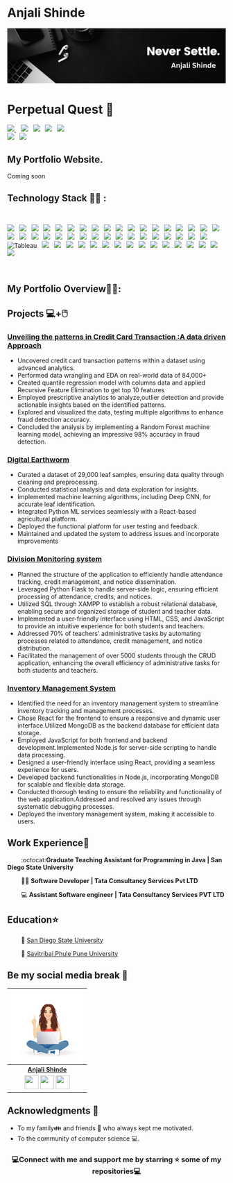 # Anjali Shinde
![My Banner](/Anjali.png)
# Perpetual Quest 🌠
<a href="mailto:anjushinde19@gmaail.com" target="_blank">
<img src="https://img.shields.io/badge/Gmail-%2317202A?style=for-the-badge&logo=gmail&logoColor=red">
</a>&nbsp;&nbsp;
<a href="https://www.linkedin.com/in/anjalishinde1906/" target="_blank">
<img src="https://img.shields.io/badge/linkedin-%230077B5.svg?style=for-the-badge&logo=linkedin&logoColor=white"></a>&nbsp;&nbsp;
<a href="https://www.kaggle.com/uvjain30/code" target="_blank">
<img src="https://img.shields.io/badge/Kaggle-000?style=for-the-badge&logo=kaggle&logoColor=white"></a>&nbsp;&nbsp;
<a href="https://leetcode.com/rshah2_IP/" target="_blank">
<img src="https://img.shields.io/badge/Leetcode-fbb034?style=for-the-badge&logo=Leetcode&logoColor=black"></a>&nbsp;&nbsp;
<a href="https://platform.stratascratch.com/user/urvi_3012" target="_blank">
<img src="https://img.shields.io/badge/Strata%20Scratch-%2317202A?style=for-the-badge&logo=sonarcloud&logoColor=white"></a>&nbsp;&nbsp;
  <br>
<a href="https://www.github.com/anjalishinde1906/" target="_blank">
<img src="https://img.shields.io/badge/github-grey.svg?style=for-the-badge&logo=github&logoColor=black"></a>&nbsp;&nbsp;
<a href="https://twitter.com/AnjaliS46018187" target="_blank">
<img src="https://img.shields.io/badge/twitter-black.svg?style=for-the-badge&logo=twitter&logoColor=blue"></a>&nbsp;&nbsp;

## My Portfolio Website.

Coming soon
## Technology Stack 👨‍💻 :
<br>
<p >
<img src="https://img.shields.io/badge/JAVA-%2300599C.svg?style=for-the-badge&logo=JAVA&logoColor=white">&nbsp;&nbsp;
<img src="https://img.shields.io/badge/c++-%2300599C.svg?style=for-the-badge&logo=c%2B%2B&logoColor=white">&nbsp;&nbsp;
<img src="https://img.shields.io/badge/python-3670A0?style=for-the-badge&logo=python&logoColor=ffdd54">&nbsp;&nbsp;
<img src="https://img.shields.io/badge/r-%23276DC3.svg?style=for-the-badge&logo=r&logoColor=white">&nbsp;&nbsp;
<img src="https://img.shields.io/badge/C-%2300599C.svg?style=for-the-badge&logo=c&logoColor=white">&nbsp;&nbsp;
<img src="https://img.shields.io/badge/C%23-%23239120.svg?style=for-the-badge&logo=c-sharp&logoColor=white">&nbsp;&nbsp;
<img src="https://img.shields.io/badge/CSS-%231572B6.svg?style=for-the-badge&logo=css3&logoColor=white">&nbsp;&nbsp;
<img src="https://img.shields.io/badge/HTML-%234169E1.svg?style=for-the-badge&logo=html5&logoColor=white">&nbsp;&nbsp;
<img src="https://img.shields.io/badge/JSON-%23000000.svg?style=for-the-badge&logo=json&logoColor=white">&nbsp;&nbsp;
<img src="https://img.shields.io/badge/Tailwind-%2338B2AC.svg?style=for-the-badge&logo=tailwind-css&logoColor=white">&nbsp;&nbsp;
<img src="https://img.shields.io/badge/Bootstrap-%23563D7C.svg?style=for-the-badge&logo=bootstrap&logoColor=white">&nbsp;&nbsp;
<img src="https://img.shields.io/badge/XML-%2300599C.svg?style=for-the-badge&logo=xml&logoColor=white">&nbsp;&nbsp;
<img src="https://img.shields.io/badge/MVC.Net-%23512BD4.svg?style=for-the-badge&logo=.net&logoColor=white">&nbsp;&nbsp;
<img src="https://img.shields.io/badge/React.js-%2361DAFB.svg?style=for-the-badge&logo=react&logoColor=white">&nbsp;&nbsp;
<img src="https://img.shields.io/badge/Django-%23092E20.svg?style=for-the-badge&logo=django&logoColor=white">&nbsp;&nbsp;
<img src="https://img.shields.io/badge/Flask-%23000000.svg?style=for-the-badge&logo=flask&logoColor=white">&nbsp;&nbsp;
<img src="https://img.shields.io/badge/Node.js-%2343853D.svg?style=for-the-badge&logo=node.js&logoColor=white">&nbsp;&nbsp;
<img src="https://img.shields.io/badge/MySQL-%234479A1.svg?style=for-the-badge&logo=mysql&logoColor=white">&nbsp;&nbsp;
<img src="https://img.shields.io/badge/PostgreSQL-%23FF9900.svg?style=for-the-badge&logo=postgresql&logoColor=white">&nbsp;&nbsp;
<img src="https://img.shields.io/badge/MongoDB-%234ea94b.svg?style=for-the-badge&logo=mongodb&logoColor=white">&nbsp;&nbsp;
<img src="https://img.shields.io/badge/Oracle%20DB-%23F00000.svg?style=for-the-badge&logo=oracle&logoColor=white">&nbsp;&nbsp;
<img src="https://img.shields.io/badge/MS%20SQL%20Server-%23CC2927.svg?style=for-the-badge&logo=microsoft-sql-server&logoColor=white">&nbsp;&nbsp;
<img src="https://img.shields.io/badge/jQuery-%230769AD.svg?style=for-the-badge&logo=jquery&logoColor=white">&nbsp;&nbsp;
<img src="https://img.shields.io/badge/numpy-%23013243.svg?style=for-the-badge&logo=numpy&logoColor=white">&nbsp;&nbsp;
<img src="https://img.shields.io/badge/pandas-%23150458.svg?style=for-the-badge&logo=pandas&logoColor=white">&nbsp;&nbsp;
<img src="https://img.shields.io/badge/TensorFlow-%23FF6F00.svg?style=for-the-badge&logo=tensorflow&logoColor=white">&nbsp;&nbsp;
<img src="https://img.shields.io/badge/Scikit--Learn-%23F7931E.svg?style=for-the-badge&logo=scikit-learn&logoColor=white">&nbsp;&nbsp;
<img src="https://img.shields.io/badge/Plotly-%233F4F75.svg?style=for-the-badge&logo=plotly&logoColor=white">&nbsp;&nbsp;
<img src="https://img.shields.io/badge/Seaborn-%23239120.svg?style=for-the-badge&logo=seaborn&logoColor=white">&nbsp;&nbsp;
<img src="https://img.shields.io/badge/Tkinter-%234B8BBE.svg?style=for-the-badge&logo=tkinter&logoColor=white">&nbsp;&nbsp;
<img src="https://img.shields.io/badge/BeautifulSoup-%234B8BBE.svg?style=for-the-badge&logo=beautiful-soup&logoColor=white">&nbsp;&nbsp;  
<img src="https://img.shields.io/badge/AWS-%23232F3E.svg?style=for-the-badge&logo=amazon-aws&logoColor=white">&nbsp;&nbsp;
<img src="https://img.shields.io/badge/Azure-%230078D4.svg?style=for-the-badge&logo=microsoft-azure&logoColor=white">&nbsp;&nbsp;
<img src="https://img.shields.io/badge/Google%20Cloud-%234285F4.svg?style=for-the-badge&logo=google-cloud&logoColor=white">&nbsp;&nbsp;
<img src="https://img.shields.io/badge/docker-%230db7ed.svg?style=for-the-badge&logo=docker&logoColor=white">&nbsp;&nbsp;
<img src="https://img.shields.io/badge/Tableau-10012?style=for-the-badge&logo=globe&logoColor=white" alt="Tableau"/>&nbsp;&nbsp;
<img src="https://img.shields.io/badge/Sitecore%20XP-%230F4C81.svg?style=for-the-badge">&nbsp;&nbsp;
<img src="https://img.shields.io/badge/Danedo-%230062CC.svg?style=for-the-badge">&nbsp;&nbsp;
<img src="https://img.shields.io/badge/Jira-%230A83D8.svg?style=for-the-badge&logo=jira&logoColor=white">&nbsp;&nbsp;
<img src="https://img.shields.io/badge/REST%20APIs-%23000000.svg?style=for-the-badge">&nbsp;&nbsp;
<img src="https://img.shields.io/badge/Microsoft%20Excel-%23217346.svg?style=for-the-badge&logo=microsoft-excel&logoColor=white">&nbsp;&nbsp;
<img src="https://img.shields.io/badge/Tableau-%23E97627.svg?style=for-the-badge&logo=tableau&logoColor=white">&nbsp;&nbsp;
<img src="https://img.shields.io/badge/Power%20BI-%23F2C811.svg?style=for-the-badge&logo=power-bi&logoColor=black">&nbsp;&nbsp;
<img src="https://img.shields.io/badge/PowerShell-%23000000.svg?style=for-the-badge&logo=powershell&logoColor=white">&nbsp;&nbsp;
<img src="https://img.shields.io/badge/Microservices-%23305B9E.svg?style=for-the-badge">&nbsp;&nbsp;
<img src="https://img.shields.io/badge/Bash%20Script-%234EAA25.svg?style=for-the-badge&logo=gnu-bash&logoColor=white">&nbsp;&nbsp;
<img src="https://img.shields.io/badge/Spring-%236DB33F.svg?style=for-the-badge&logo=spring&logoColor=white">&nbsp;&nbsp;
<img src="https://img.shields.io/badge/Scala-%23DC322F.svg?style=for-the-badge&logo=scala&logoColor=white">&nbsp;&nbsp;
<img src="https://img.shields.io/badge/Kanban-%230079BF.svg?style=for-the-badge">&nbsp;&nbsp;
<img src="https://img.shields.io/badge/MapReduce-%23E34A33.svg?style=for-the-badge">&nbsp;&nbsp;
<img src="https://img.shields.io/badge/Spark-%23E25A1C.svg?style=for-the-badge&logo=apache-spark&logoColor=white">&nbsp;&nbsp;
<img src="https://img.shields.io/badge/Google%20Colab-%23F9AB00.svg?style=for-the-badge&logo=google-colab&logoColor=white">&nbsp;&nbsp;
</p>
<br>

## My Portfolio Overview💼🎒:
## Projects   💻+🖱️
### [Unveiling the patterns in Credit Card Transaction :A data driven Approach](https://github.com/anjalishinde1906/Unveiling-the-patterns-in-Credit-Card-Transactions)
- Uncovered credit card transaction patterns within a dataset using advanced analytics.
- Performed data wrangling and EDA on real-world data of 84,000+
- Created quantile regression model with columns data and applied Recursive Feature Elimination to get top 10 features
- Employed prescriptive analytics to analyze,outlier detection and provide actionable insights based on the identified patterns.
- Explored and visualized the data, testing multiple algorithms to enhance fraud detection accuracy.
- Concluded the analysis by implementing a Random Forest machine learning model, achieving an impressive 98% accuracy in fraud detection.
### [Digital Earthworm](https://github.com/anjalishinde1906/Digital-Earthworm-)
- Curated a dataset of 29,000 leaf samples, ensuring data quality through cleaning and preprocessing.
- Conducted statistical analysis and data exploration for insights.
- Implemented machine learning algorithms, including Deep CNN, for accurate leaf identification.
- Integrated Python ML services seamlessly with a React-based agricultural platform.
- Deployed the functional platform for user testing and feedback.
- Maintained and updated the system to address issues and incorporate improvements
### [Division Monitoring system](https://github.com/anjalishinde1906/Division-Monitoring-System/tree/main/div_record_project)
- Planned the structure of the application to efficiently handle attendance tracking, credit management, and notice dissemination.
- Leveraged Python Flask to handle server-side logic, ensuring efficient processing of attendance, credits, and notices.
- Utilized SQL through XAMPP to establish a robust relational database, enabling secure and organized storage of student and teacher data.
- Implemented a user-friendly interface using HTML, CSS, and JavaScript to provide an intuitive experience for both students and teachers.
- Addressed 70% of teachers' administrative tasks by automating processes related to attendance, credit management, and notice distribution.
- Facilitated the management of over 5000 students through the CRUD application, enhancing the overall efficiency of administrative tasks for both students and teachers.
### [Inventory Management System](https://github.com/anjalishinde1906/Inventory-Management-System)
- Identified the need for an inventory management system to streamline inventory tracking and management processes.
- Chose React for the frontend to ensure a responsive and dynamic user interface.Utilized MongoDB as the backend database for efficient data storage.
- Employed JavaScript for both frontend and backend development.Implemented Node.js for server-side scripting to handle data processing.
- Designed a user-friendly interface using React, providing a seamless experience for users.
- Developed backend functionalities in Node.js, incorporating MongoDB for scalable and flexible data storage.
- Conducted thorough testing to ensure the reliability and functionality of the web application.Addressed and resolved any issues through systematic debugging processes.
- Deployed the inventory management system, making it accessible to users.

## Work Experience💼

&emsp;&emsp;  :octocat:__Graduate Teaching Assistant for Programming in Java | San Diego State University__

&emsp;&emsp; 👨‍💻 __Software Developer | Tata Consultancy Services Pvt LTD__

&emsp;&emsp; 💻 __Assistant Software engineer | Tata Consultancy Services PVT LTD__

## Education⭐️  

&emsp;&emsp; 🏫 [San Diego State University ](https://www.sdsu.edu/)

&emsp;&emsp; 🏫 [Savitribai Phule Pune University](http://www.unipune.ac.in/)

## Be my social media break 🏅

|                                                                                     <a href="https://github.com/anjalishinde1906"><img src="bannerImg.jpg" width=170px height=165px /></a>                                                                                         |
| :------------------------------------------------------------------------------------------------------------------------------------------------------------------------------------------------------------------------------------------------------------------------------------------------------------------------------------------: |
|                                                                                                                                        **[Anjali Shinde](https://github.com/anjalishinde1906)**                                                                                                                                        |
| <a href="https://twitter.com/AnjaliS46018187" width="64px"><img src="https://raw.githubusercontent.com/vinitshahdeo/Water-Monitoring-System/master/assets/twitter.png" width="32px" height="32px"></a> <a href="https://www.facebook.com/profile.php?id=100021329750362"><img src="https://raw.githubusercontent.com/vinitshahdeo/Water-Monitoring-System/master/assets/facebook.png" width="32px" height="32px"></a> <a href="www.linkedin.com/in/anjsshinde19/"><img src="https://raw.githubusercontent.com/vinitshahdeo/Water-Monitoring-System/master/assets/linkedin.png" width="32px" height="32px"></a> |## License


## Acknowledgments 💖
* To my family👪  and friends 👫 who always kept me motivated.
* To the community of computer science 💻.
<h3 align='center'>💻Connect with me and support me by starring ⭐ some of my repositories💻</h2>
<br>
